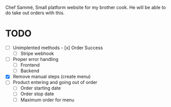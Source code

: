 Chef Sammé, Small platform website for my brother cook. He will be able to do take out orders with this.

# TODO

- [ ] Unimplented methods
  - [x] Order Success
  - [ ] Stripe webhook
- [ ] Proper error handling
  - [ ] Frontend
  - [ ] Backend
- [x] Remove manual steps (create menu)
- [ ] Product entering and going out of order
  - [ ] Order starting date
  - [ ] Order stop date
  - [ ] Maximum order for menu